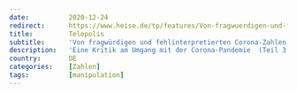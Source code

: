 ```yaml
---
date:          2020-12-24
redirect:      https://www.heise.de/tp/features/Von-fragwuerdigen-und-fehlinterpretierten-Corona-Zahlen-4996600.html
title:         Telepolis
subtitle:      'Von fragwürdigen und fehlinterpretierten Corona-Zahlen'
description:   'Eine Kritik am Umgang mit der Corona-Pandemie  (Teil 3 und Ende)'
country:       DE
categories:    [Zahlen]
tags:          [manipulation]
---
```

